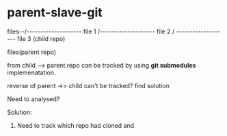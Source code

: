 # parent-slave-git


files--/-------------------- file 1
       /-------------------- file 2
       / ------------------- file 3 (child repo)

files(parent repo)

from child --> parent repo can be tracked by using **git submodules** implemenatation.

reverse of parent ->> child can't be tracked? find solution

  Need to analysed?
  
  Solution:
  
  1.  Need to track which repo had cloned and 
  
